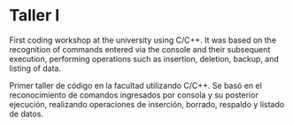 # Taller I

First coding workshop at the university using C/C++. It was based on the recognition of commands entered via the console and their subsequent execution, performing operations such as insertion, deletion, backup, and listing of data.

Primer taller de código en la facultad utilizando C/C++. Se basó en el reconocimiento de comandos ingresados por consola y su posterior ejecución, realizando operaciones de inserción, borrado, respaldo y listado de datos.
